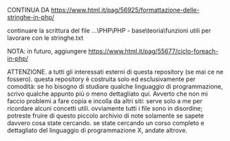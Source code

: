 CONTINUA DA
https://www.html.it/pag/56925/formattazione-delle-stringhe-in-php/

continuare la scrittura del file
	...\PHP\PHP - base\teoria\funzioni utili per lavorare con le stringhe.txt
	
NOTA:
	in futuro, aggiungere
	https://www.html.it/pag/55677/ciclo-foreach-in-php/

ATTENZIONE.
a tutti gli interessati esterni di questa repository (se mai ce ne fossero). questa repository è costruita solo ed esclusivamente per comodità: se ho bisogno di studiare qualche linguaggio di programmazione, scrivo qualche appunto più o meno dettagliato qui. Avverto che non mi faccio problemi a fare copia e incolla da altri siti: serve solo a me per ricordare alcuni concetti utili. 
ovviamente tutti i file sono in disordine; potreste fruire di questo piccolo archivio di note solamente se sapete davvero cosa state cercando. se state cercando un corso completo e dettagliato del linguaggio di programmazione X, andate altrove.